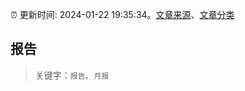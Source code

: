 :alarm_clock: 更新时间: 2024-01-22 19:35:34。[文章来源](/README.md)、[文章分类](/TAGS.md)

## 报告


> 关键字：`报告`、`月报`



